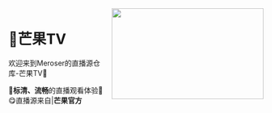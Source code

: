 <img align="right" width="300" height="180" src="https://cdn.jsdelivr.net/gh/wanglindl/TVlogo@main/img/Hunan.png">

# 🍋芒果TV
欢迎来到Meroser的直播源仓库-芒果TV🎉

🎈**标清、流畅**的直播观看体验🎈
😋直播源来自|**芒果官方**


